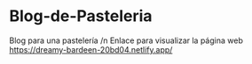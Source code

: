 # Blog-de-Pasteleria
Blog para una pastelería 
/n Enlace para visualizar la página web
https://dreamy-bardeen-20bd04.netlify.app/
